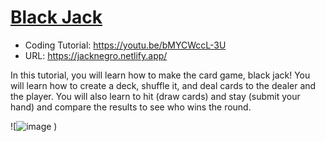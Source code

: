 # [Black Jack](https://youtu.be/bMYCWccL-3U)
- Coding Tutorial: https://youtu.be/bMYCWccL-3U
- URL: https://jacknegro.netlify.app/

In this tutorial, you will learn how to make the card game, black jack! You will learn how to create a deck, shuffle it, and deal cards to the dealer and the player. You will also learn to hit (draw cards) and stay (submit your hand) and compare the results to see who wins the round.

![![image](https://github.com/fedemquinteros/black-jack/assets/139373301/c7a5211d-2e40-4672-a58c-b195ee8be4a0)
)
